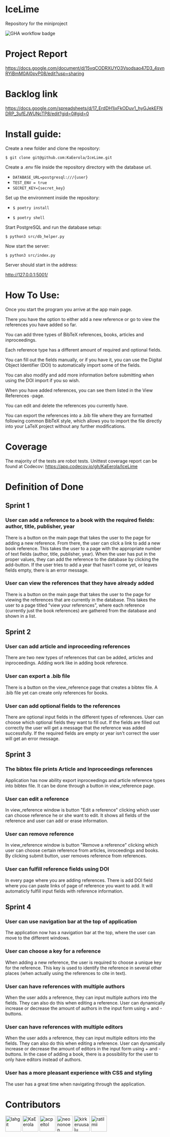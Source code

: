 # IceLime
Repository for the miniproject

![GHA workflow badge](https://github.com/KaEerola/IceLime/workflows/CI/badge.svg)

# Project Report

https://docs.google.com/document/d/15vqCODRXUYO3Vsodsao47D3_4svnRYiBmM0Al0pvP08/edit?usp=sharing

# Backlog link

https://docs.google.com/spreadsheets/d/17_ErdDH1jxFkODuv1_hyGJekEFNDRP_3ufEJWUNcTP8/edit?gid=0#gid=0

# Install guide:

Create a new folder and clone the repository:

`$ git clone git@github.com:KaEerola/IceLime.git`

Create a .env file inside the repository directory with the database url.

* `DATABASE_URL=postgresql:///{user}`
* `TEST_ENV = true`
* `SECRET_KEY={secret_key}`

Set up the environment inside the repository:

* `$ poetry install`

* `$ poetry shell`

Start PostgreSQL and run the database setup:

`$ python3 src/db_helper.py`

Now start the server:

`$ python3 src/index.py`

Server should start in the address:

http://127.0.0.1:5001/

# How To Use:

Once you start the program you arrive at the app main page.

There you have the option to either add a new reference or go to view the references you have added so far.

You can add three types of BibTeX references, books, articles and inproceedings.

Each reference type has a different amount of required and optional fields.

You can fill out the fields manually, or if you have it, you can use the Digital Object Identifier (DOI) to automatically import some of the fields.

You can also modify and add more information before submitting when using the DOI import if you so wish.

When you have added references, you can see them listed in the View References -page.

You can edit and delete the references you currently have.

You can export the references into a .bib file where they are formatted following common BibTeX style, which allows you to import the file directly into your LaTeX project without any further modifications.

# Coverage

The majority of the tests are robot tests. Unittest coverage report can be found at Codecov: https://app.codecov.io/gh/KaEerola/IceLime

# Definition of Done

## Sprint 1

### User can add a reference to a book with the required fields: author, title, publisher, year

There is a button on the main page that takes the user to the page for adding a new reference. From there, the user can click a link to add a new book reference. This takes the user to a page with the appropriate number of text fields (author, title, publisher, year). When the user has put in the proper values, they can add the reference to the database by clicking the add-button. If the user tries to add a year that hasn't come yet, or leaves fields empty, there is an error message.

### User can view the references that they have already added

There is a button on the main page that takes the user to the page for viewing the references that are currently in the database. This takes the user to a page titled "view your references", where each reference (currently just the book references) are gathered from the database and shown in a list. 


## Sprint 2

### User can add article and inproceeding references

There are two new types of references that can be added, articles and inproceedings. Adding work like in adding book reference.

### User can export a .bib file

There is a button on the view_reference page that creates a bibtex file. A .bib file yet can create only references for books.

### User can add optional fields to the references

There are optional input fields in the different types of references. User can choose which optional fields they want to fill out. If the fields are filled out correctly the user will get a message that the reference was added successfully. If the required fields are empty or year isn't correct the user will get an error message.

## Sprint 3

### The bibtex file prints Article and Inproceedings references

Application has now ability export inproceedings and article reference types into bibtex file. It can be done through a button in view_reference page.

### User can edit a reference

In view_reference window is button "Edit a reference" clicking which user can choose reference he or she want to edit. It shows all fields of the reference and user can add or erase information.

### User can remove reference

In view_reference window is button "Remove a reference" clicking which user can choose certain reference from articles, inroceedings and books. By clicking submit button, user removes reference from references.

### User can fulfill reference fields using DOI

In every page where you are adding references. There is add DOI field where you can paste links of page of reference you want to add. It will automaticly fulfill input fields with reference information. 

## Sprint 4 

### User can use navigation bar at the top of application

The application now has a navigation bar at the top, where the user can move to the different windows.

### User can choose a key for a reference

When adding a new reference, the user is required to choose a unique key for the reference. This key is used to identify the reference in several other places (when actually using the references to cite in text).

### User can have references with multiple authors

When the user adds a reference, they can input multiple authors into the fields. They can also do this when editing a reference. User can dynamically increase or decrease the amount of authors in the input form using + and - buttons.

### User can have references with multiple editors

When the user adds a reference, they can input multiple editors into the fields. They can also do this when editing a reference. User can dynamically increase or decrease the amount of editors in the input form using + and - buttons. In the case of adding a book, there is a possibility for the user to only have editors instead of authors.

### User has a more pleasant experience with CSS and styling

The user has a great time when navigating through the application.

# Contributors


[//]: contributor-faces

<a href="https://github.com/lahgit"><img src="https://avatars.githubusercontent.com/u/149614775?s=400&v=4" title="lahgit" width="50" height="50"></a>
<a href="https://github.com/KaEerola"><img src="https://avatars.githubusercontent.com/u/157395194?v=4" title="KaEerola" width="50" height="50"></a>
<a href="https://github.com/acpeltol"><img src="https://avatars.githubusercontent.com/u/152793290?v=4" title="acpeltol" width="50" height="50"></a>
<a href="https://github.com/neononoen"><img src="https://avatars.githubusercontent.com/u/153290803?v=4" title="neononoen" width="50" height="50"></a>
<a href="https://github.com/kirkeruusalu"><img src="https://avatars.githubusercontent.com/u/128533486?v=4" title="kirkeruusalu" width="50" height="50"></a>
<a href="https://github.com/ratilmii"><img src="https://avatars.githubusercontent.com/u/32961917?v=4" title="ratilmii" width="50" height="50"></a>

[//]: contributor-faces








